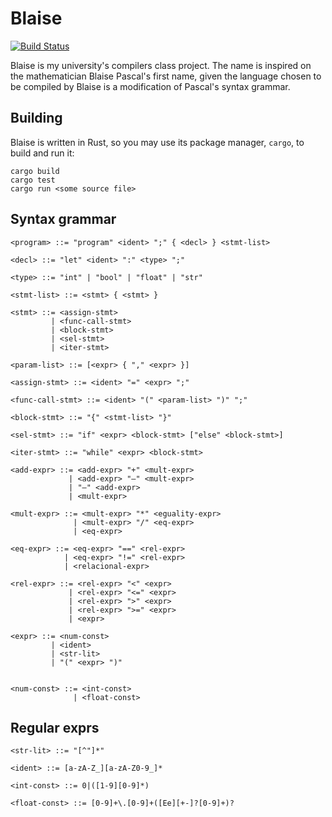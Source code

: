 # Blaise

[![Build Status](https://travis-ci.com/feroldi/blaise.svg?token=FjPQjKrsmeJzM46SGssn&branch=master)](https://travis-ci.com/feroldi/blaise)

Blaise is my university's compilers class project.
The name is inspired on the mathematician Blaise Pascal's first name, given the language chosen to be compiled by Blaise is a modification of Pascal's syntax grammar.

## Building

Blaise is written in Rust, so you may use its package manager, `cargo`, to build and run it:

    cargo build
    cargo test
    cargo run <some source file>

## Syntax grammar

```ebnf
<program> ::= "program" <ident> ";" { <decl> } <stmt-list>

<decl> ::= "let" <ident> ":" <type> ";"

<type> ::= "int" | "bool" | "float" | "str"

<stmt-list> ::= <stmt> { <stmt> }

<stmt> ::= <assign-stmt>
         | <func-call-stmt>
         | <block-stmt>
         | <sel-stmt>
         | <iter-stmt>

<param-list> ::= [<expr> { "," <expr> }]

<assign-stmt> ::= <ident> "=" <expr> ";"

<func-call-stmt> ::= <ident> "(" <param-list> ")" ";"

<block-stmt> ::= "{" <stmt-list> "}"

<sel-stmt> ::= "if" <expr> <block-stmt> ["else" <block-stmt>]

<iter-stmt> ::= "while" <expr> <block-stmt>

<add-expr> ::= <add-expr> "+" <mult-expr>
             | <add-expr> "–" <mult-expr>
             | "–" <add-expr>
             | <mult-expr>

<mult-expr> ::= <mult-expr> "*" <eguality-expr>
              | <mult-expr> "/" <eq-expr>
              | <eq-expr>

<eq-expr> ::= <eq-expr> "==" <rel-expr>
            | <eq-expr> "!=" <rel-expr>
            | <relacional-expr>

<rel-expr> ::= <rel-expr> "<" <expr>
             | <rel-expr> "<=" <expr>
             | <rel-expr> ">" <expr>
             | <rel-expr> ">=" <expr>
             | <expr>

<expr> ::= <num-const>
         | <ident>
         | <str-lit>
         | "(" <expr> ")"


<num-const> ::= <int-const>
              | <float-const>
```

## Regular exprs

```
<str-lit> ::= "[^"]*"

<ident> ::= [a-zA-Z_][a-zA-Z0-9_]*

<int-const> ::= 0|([1-9][0-9]*)

<float-const> ::= [0-9]+\.[0-9]+([Ee][+-]?[0-9]+)?
```
